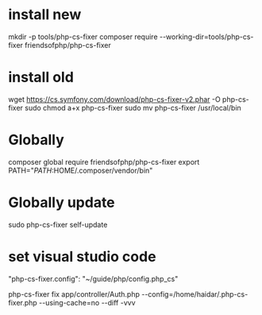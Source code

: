# install new
mkdir -p tools/php-cs-fixer
composer require --working-dir=tools/php-cs-fixer friendsofphp/php-cs-fixer

# install old

wget https://cs.symfony.com/download/php-cs-fixer-v2.phar -O php-cs-fixer
sudo chmod a+x php-cs-fixer
sudo mv php-cs-fixer /usr/local/bin

# Globally
composer global require friendsofphp/php-cs-fixer
export PATH="$PATH:$HOME/.composer/vendor/bin"

# Globally update
sudo php-cs-fixer self-update



# set visual studio code
"php-cs-fixer.config": "~/guide/php/config.php_cs"



php-cs-fixer fix app/controller/Auth.php --config=/home/haidar/.php-cs-fixer.php --using-cache=no --diff -vvv
